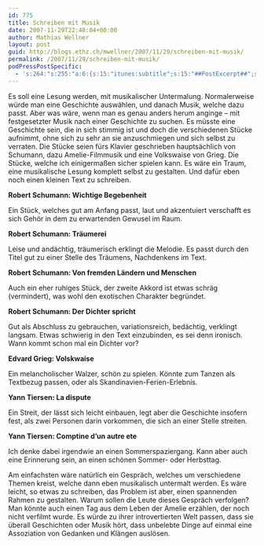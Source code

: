 ```yaml
---
id: 775
title: Schreiben mit Musik
date: 2007-11-29T22:48:04+00:00
author: Mathias Wellner
layout: post
guid: http://blogs.ethz.ch/mwellner/2007/11/29/schreiben-mit-musik/
permalink: /2007/11/29/schreiben-mit-musik/
podPressPostSpecific:
  - 's:264:"s:255:"a:6:{s:15:"itunes:subtitle";s:15:"##PostExcerpt##";s:14:"itunes:summary";s:15:"##PostExcerpt##";s:15:"itunes:keywords";s:17:"##WordPressCats##";s:13:"itunes:author";s:10:"##Global##";s:15:"itunes:explicit";s:7:"Default";s:12:"itunes:block";s:7:"Default";}";";'
---
```

Es soll eine Lesung werden, mit musikalischer Untermalung. Normalerweise würde man eine Geschichte auswählen, und danach Musik, welche dazu passt. Aber was wäre, wenn man es genau anders herum anginge &#8211; mit festgesetzter Musik nach einer Geschichte zu suchen. Es müsste eine Geschichte sein, die in sich stimmig ist und doch die verschiedenen Stücke aufnimmt, ohne sich zu sehr an sie anzuschmiegen und sich selbst zu verraten. Die Stücke seien fürs Klavier geschrieben hauptsächlich von Schumann, dazu Amelie-Filmmusik und eine Volkswaise von Grieg. Die Stücke, welche ich einigermaßen sicher spielen kann. Es wäre ein Traum, eine musikalische Lesung komplett selbst zu gestalten. Und dafür eben noch einen kleinen Text zu schreiben.

**Robert Schumann: Wichtige Begebenheit**
  
Ein Stück, welches gut am Anfang passt, laut und akzentuiert verschafft es sich Gehör in dem zu erwartenden Gewusel im Raum.

**Robert Schumann: Träumerei**
  
Leise und andächtig, träumerisch erklingt die Melodie. Es passt durch den Titel gut zu einer Stelle des Träumens, Nachdenkens im Text.

**Robert Schumann: Von fremden Ländern und Menschen**
  
Auch ein eher ruhiges Stück, der zweite Akkord ist etwas schräg (vermindert), was wohl den exotischen Charakter begründet.

**Robert Schumann: Der Dichter spricht**
  
Gut als Abschluss zu gebrauchen, variationsreich, bedächtig, verklingt langsam. Etwas schwierig in den Text einzubinden, es sei denn ironisch. Wann kommt schon mal ein Dichter vor?

**Edvard Grieg: Volskwaise**
  
Ein melancholischer Walzer, schön zu spielen. Könnte zum Tanzen als Textbezug passen, oder als Skandinavien-Ferien-Erlebnis.

**Yann Tiersen: La dispute**
  
Ein Streit, der lässt sich leicht einbauen, legt aber die Geschichte insofern fest, als zwei Personen darin vorkommen, die sich an einer Stelle streiten.

**Yann Tiersen: Comptine d&#8217;un autre ete**
  
Ich denke dabei irgendwie an einen Sommerspaziergang. Kann aber auch eine Erinnerung sein, an einen schönen Sommer- oder Herbsttag.

Am einfachsten wäre natürlich ein Gespräch, welches um verschiedene Themen kreist, welche dann eben musikalisch untermalt werden. Es wäre leicht, so etwas zu schreiben, das Problem ist aber, einen spannenden Rahmen zu gestalten. Warum sollen die Leute dieses Gespräch verfolgen? Man könnte auch einen Tag aus dem Leben der Amelie erzählen, der noch nicht verfilmt wurde. Es würde zu ihrer introvertierten Welt passen, dass sie überall Geschichten oder Musik hört, dass unbelebte Dinge auf einmal eine Assoziation von Gedanken und Klängen auslösen.